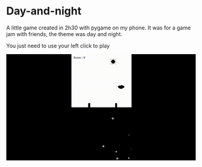 # Day-and-night
A little game created in 2h30 with pygame on my phone. It was for a game jam with friends, the theme was day and night.


You just need to use your left click to play

<img src="example.gif"/>

